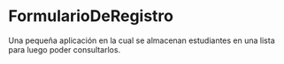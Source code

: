 # FormularioDeRegistro
Una pequeña aplicación en la cual se almacenan estudiantes en una lista para luego poder consultarlos.
